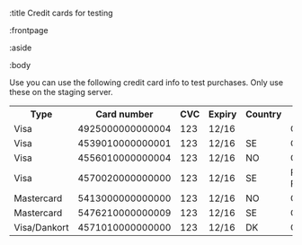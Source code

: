 :title Credit cards for testing

:frontpage

:aside

:body

Use you can use the following credit card info to test purchases. Only use these
on the staging server.

<table class="table table-striped table-hover">
  <tr>
    <th>Type</th>
    <th>Card number</th>
    <th>CVC</th>
    <th>Expiry</th>
    <th>Country</th>
    <th>Result</th>
  </tr>
  <tr>
    <td>Visa</td>
    <td>4925000000000004</td>
    <td>123</td>
    <td>12/16</td>
    <td></td>
    <td>OK</td>
  </tr>
  <tr>
    <td>Visa</td>
    <td>4539010000000001</td>
    <td>123</td>
    <td>12/16</td>
    <td>SE</td>
    <td>OK</td>
  </tr>
  <tr>
    <td>Visa</td>
    <td>4556010000000004</td>
    <td>123</td>
    <td>12/16</td>
    <td>NO</td>
    <td>OK</td>
  </tr>
  <tr>
    <td>Visa</td>
    <td>4570020000000000</td>
    <td>123</td>
    <td>12/16</td>
    <td>SE</td>
    <td>Financial Failure</td>
  </tr>
  <tr>
    <td>Mastercard</td>
    <td>5413000000000000</td>
    <td>123</td>
    <td>12/16</td>
    <td>NO</td>
    <td>OK</td>
  </tr>
  <tr>
    <td>Mastercard</td>
    <td>5476210000000009</td>
    <td>123</td>
    <td>12/16</td>
    <td>SE</td>
    <td>OK</td>
  </tr>
  <tr>
    <td>Visa/Dankort</td>
    <td>4571010000000000</td>
    <td>123</td>
    <td>12/16</td>
    <td>DK</td>
    <td>OK</td>
  </tr>
</table>
